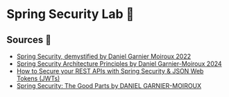 # Spring Security Lab 🔐

## Sources 🔗

* [Spring Security, demystified by Daniel Garnier Moiroux 2022](https://youtu.be/iJ2muJniikY)
* [Spring Security Architecture Principles by Daniel Garnier-Moiroux 2024](https://youtu.be/HyoLl3VcRFY?si=DmpYBQCvsztM7Ubi)
* [How to Secure your REST APIs with Spring Security & JSON Web Tokens (JWTs)](https://www.danvega.dev/blog/spring-security-jwt)
* [Spring Security: The Good Parts by DANIEL GARNIER-MOIROUX](https://youtu.be/kwxRe-4dnVU?si=CslK8LDBaDivTnl1)